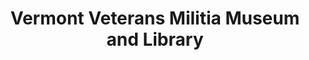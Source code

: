 ---
layout: repo
title: "Vermont Veterans Militia Museum and Library"
id: 15828
permalink: repos/15828/
---